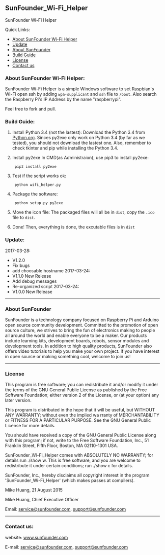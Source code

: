 ## SunFounder_Wi-Fi_Helper
SunFounder Wi-Fi Helper

Quick Links:

 * [About SunFounder Wi-Fi Helper](#about_this_software)
 * [Update](#update)
 * [About SunFounder](#about_sunfounder)
 * [Build Guide](#build_guide)
 * [License](#license)
 * [Contact us](#contact_us)

<a id="about_this_software"></a>
### About SunFounder Wi-Fi Helper:
SunFounder Wi-Fi Helper is a simple Windows software to set Raspbian's Wi-Fi open ssh by adding `wpa-supplicant` and `ssh` file to `/boot`. Also search the Raspberry Pi's IP Address by the name "raspberrypi".

Feel free to fork and pull.

<a id="build_guide"></a>
### Build Guide:
1. Install Python 3.4 (not the lastest):
    Download the Python 3.4 from [Python.org](python.org). Sinces py2exe only work on Python 3.4 (by far as we tested), you should not download the lastest one. Also, remember to check tkinter and pip while installing the Python 3.4.
2. Install py2exe
    In CMD(as Administraion), use pip3 to install py2exe:

        pip3 install py2exe
3. Test if the script works ok:
    
        python wifi_helper.py
4. Package the software:

        python setup.py py2exe
5. Move the icon file:
    The packaged files will all be in `dist`, copy the `.ico` file to `dist`.
6. Done!
    Then, everything is done, the excutable files is in `dist`


<a id="update"></a>
### Update:
2017-03-28:
 - V1.2.0 
 - Fix bugs
 - add choosable hostname
2017-03-24:
 - V1.1.0 New Release
 - Add debug messages
 - Re-organized script
2017-03-24:
 - V1.0.0 New Release

----------------------------------------------
<a id="about_sunfounder"></a>
### About SunFounder
SunFounder is a technology company focused on Raspberry Pi and Arduino open source community development. Committed to the promotion of open source culture, we strives to bring the fun of electronics making to people all around the world and enable everyone to be a maker. Our products include learning kits, development boards, robots, sensor modules and development tools. In addition to high quality products, SunFounder also offers video tutorials to help you make your own project. If you have interest in open source or making something cool, welcome to join us!

----------------------------------------------
<a id="license"></a>
### License
This program is free software; you can redistribute it and/or modify it under the terms of the GNU General Public License as published by the Free Software Foundation; either version 2 of the License, or (at your option) any later version.

This program is distributed in the hope that it will be useful, but WITHOUT ANY WARRANTY; without even the implied wa rranty of MERCHANTABILITY or FITNESS FOR A PARTICULAR PURPOSE. See the GNU General Public License for more details.

You should have received a copy of the GNU General Public License along with this program; if not, write to the Free Software Foundation, Inc., 51 Franklin Street, Fifth Floor, Boston, MA 02110-1301 USA.

SunFounder_Wi-Fi_Helper comes with ABSOLUTELY NO WARRANTY; for details run ./show w. This is free software, and you are welcome to redistribute it under certain conditions; run ./show c for details.

SunFounder, Inc., hereby disclaims all copyright interest in the program 'SunFounder_Wi-Fi_Helper' (which makes passes at compilers).

Mike Huang, 21 August 2015

Mike Huang, Chief Executive Officer

Email: service@sunfounder.com, support@sunfounder.com

----------------------------------------------
<a id="contact_us"></a>
### Contact us:
website:
	www.sunfounder.com

E-mail:
	service@sunfounder.com, support@sunfounder.com
